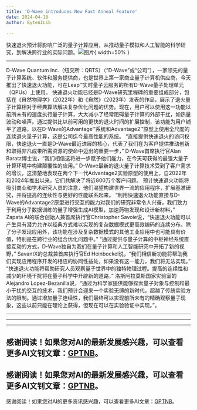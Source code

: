 ```yaml
---
title: 'D-Wave introduces New Fast Anneal Feature'
date: 2024-04-18
author: ByteAILib

---
```


快速退火预计将影响广泛的量子计算应用，从推动量子模拟和人工智能的科学研究，到解决跨行业的实际问题。![图片](https://ai-techpark.com/wp-content/uploads/2020/06/Buyer-Guide-500x281-1.jpg){ width=50% }

---

D-Wave Quantum Inc.（纽交所：QBTS）（“D-Wave”或“公司”），一家领先的量子计算系统、软件和服务提供商，也是世界上第一家商业量子计算机供应商，今天推出了快速退火功能，可在Leap™实时量子云服务的所有D-Wave量子处理单元（QPUs）上使用。
快速退火功能已经是D-Wave研究里程碑的重要组成部分，包括在《自然物理学》（2022年）和《自然》（2023年）发表的作品，展示了退火量子计算相对于经典算法解决复杂优化问题的优势。现在，用户可以使用这一功能以前所未有的速度执行量子计算，大大减小了经常阻碍量子计算的外部干扰，如热量波动和噪声。通过提供比以前可用的更快的退火时间的扩展控制，该功能为用户铺平了道路，以在D-Wave的Advantage™系统和Advantage2™原型上使用全尺度的连续退火量子计算，这是公司迄今最高性能的系统。
“直接提供快速退火的访问权限，快速退火一直是D-Wave最近进展的核心，代表了我们在为客户提供推动创新和取得非凡成果所需资源的使命中迈出的重要一步，” D-Wave首席执行官Alan Baratz博士说，“我们相信这将进一步赋予他们能力，在今天可获得的最强大量子计算环境中构建颠覆性的应用。”
D-Wave最新的退火量子计算技术受到了客户需求的增长，这清楚地表现在两个下一代Advantage2实验原型的使用上，自2022年和2024年推出以来，它们共解决了将近800万个客户问题。
预计快速退火功能将吸引商业和学术研究人员的注意，他们渴望构建世界一流的应用程序，扩展基准研究，并将提高的连续性与更好的性能联系起来。
“利用快速退火功能直接与D-Wave的Advantage2原型进行交互的能力对我们的研究非常令人兴奋，我们致力于利用分子数据训练的量子增强生成AI模型，加速药物发现和设计新材料，” Zapata AI的联合创始人兼首席执行官Christopher Savoie说，“快速退火功能可以产生具有潜力允许以经典方式难以实现的复杂数据模式更高效编码的连续分布。除了分子发现应用外，该功能在涉及复杂数据模式的其他工业应用中也可能具有价值，特别是在跨行业的组合优化问题中。”
“通过提供与量子计算的中枢神经系统直接互动的方式，D-Wave独自为我们在量子计算和人工智能研究中开拓了新的视野，” SavantX的总裁兼首席执行官Ed Heinbockel说，“我们相信新功能将帮助我们实现应用程序开发的相应的协同性益处，如果没有这一能力，我们将无法实现。”
“快速退火功能将帮助研究人员观察量子世界中的独特物理过程。提高的连续性和减少的环境干扰将在量子科学中开辟新的道路，” 洛斯阿拉莫斯国家实验室的Alejandro Lopez-Bezanilla说，“通过为科学家提供能够探索量子对象与控制和最小干扰的交互的技术，我们预计会迎来一个实验无缚的新时代，超越了传统实验方法的限制。通过增加量子连续性，我们最终可以实现前所未有的精确观察量子现象，这些以前只能在理论上获得，但现在可以在实验验证中实现。”。

---
---

---
感谢阅读！如果您对AI的最新发展感兴趣，可以查看更多AI文钊文章：[GPTNB](https://gptnb.com)。
---
感谢阅读！如果您对AI的最新发展感兴趣，可以查看更多AI文钊文章：[GPTNB](https://gptnb.com)。
---
感谢阅读！如果您对AI的更多资讯感兴趣，可以查看更多AI文章：[GPTNB](https://gptnb.com)。